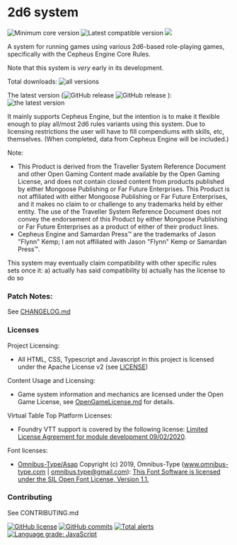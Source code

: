 # 2d6 system

<img title="Minimum core version" src="https://img.shields.io/badge/dynamic/json?url=https://raw.githubusercontent.com/xdy/twodsix-foundryvtt/master/static/system.json&label=core&query=minimumCoreVersion&suffix=%2B&style=flat-square&color=important"> <img title="Latest compatible version" src="https://img.shields.io/badge/dynamic/json?url=https://raw.githubusercontent.com/xdy/twodsix-foundryvtt/master/static/system.json&label=compatible&query=compatibleCoreVersion&style=flat-square&color=important"> <img src="https://img.shields.io/badge/dynamic/json?url=https://raw.githubusercontent.com/xdy/twodsix-foundryvtt/master/static/system.json&label=version&query=version&style=flat-square&color=success">

A system for running games using various 2d6-based role-playing games, specifically with the Cepheus Engine Core Rules.

Note that this system is *very* early in its development.

Total downloads: ![all versions](https://img.shields.io/github/downloads/xdy/twodsix-foundryvtt/total)

The latest version (![GitHub release](https://img.shields.io/github/release/xdy/twodsix-foundryvtt) ![GitHub release](https://img.shields.io/github/release-date/xdy/twodsix-foundryvtt)
): ![the latest version](https://img.shields.io/github/downloads/xdy/twodsix-foundryvtt/latest/total)

It mainly supports Cepheus Engine, but the intention is to make it flexible enough to play all/most 2d6 rules variants using this system.
Due to licensing restrictions the user will have to fill compendiums with skills, etc, themselves. (When completed, data from Cepheus Engine will be included.) 

Note:
* This Product is derived from the Traveller System Reference Document and other Open Gaming Content made available by the Open Gaming License, and does not contain closed content from products published by either Mongoose Publishing or Far Future Enterprises. This Product is not affiliated with either Mongoose Publishing or Far Future Enterprises, and it makes no claim to or challenge to any trademarks held by either entity. The use of the Traveller System Reference Document does not convey the endorsement of this Product by either Mongoose Publishing or Far Future Enterprises as a product of either of their product lines.
* Cepheus Engine and Samardan Press™ are the trademarks of Jason "Flynn" Kemp; I am not affiliated with Jason "Flynn" Kemp or Samardan Press™.    

This system may eventually claim compatibility with other specific rules sets once it:
a) actually has said compatibility 
b) actually has the license to do so


### Patch Notes:
See [CHANGELOG.md](CHANGELOG.md)


### Licenses
Project Licensing:
*  All HTML, CSS, Typescript and Javascript in this project is licensed under the Apache License v2 (see [LICENSE](LICENSE))

Content Usage and Licensing:
*  Game system information and mechanics are licensed under the Open Game License, see [OpenGameLicense.md](OpenGameLicense.md) for details.

Virtual Table Top Platform Licenses:
*  Foundry VTT support is covered by the following license: [Limited License Agreement for module development 09/02/2020](https://foundryvtt.com/article/license/).

Font licenses:
* [Omnibus-Type/Asap](https://github.com/Omnibus-Type/Asap) Copyright (c) 2019, Omnibus-Type (www.omnibus-type.com | omnibus.type@gmail.com): [This Font Software is licensed under the SIL Open Font License, Version 1.1.](http://scripts.sil.org/OFL)

### Contributing
See CONTRIBUTING.md

[![GitHub license](https://img.shields.io/github/license/xdy/twodsix-foundryvtt)](https://github.com/xdy/twodsix-foundryvtt/blob/master/LICENSE)
[![GitHub commits](https://img.shields.io/github/commits-since/xdy/twodsix-foundryvtt/latest)](https://GitHub.com/xdy/twodsix-foundryvtt/commit/)
[![Total alerts](https://img.shields.io/lgtm/alerts/g/xdy/twodsix-foundryvtt.svg?logo=lgtm&logoWidth=18)](https://lgtm.com/projects/g/xdy/twodsix-foundryvtt/alerts/)
[![Language grade: JavaScript](https://img.shields.io/lgtm/grade/javascript/g/xdy/twodsix-foundryvtt.svg?logo=lgtm&logoWidth=18)](https://lgtm.com/projects/g/xdy/twodsix-foundryvtt/context:javascript)

